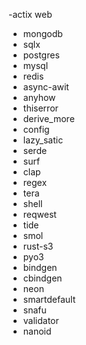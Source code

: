 
-actix web
- mongodb
- sqlx
- postgres
- mysql
- redis
- async-awit
- anyhow
- thiserror
- derive_more
- config
- lazy_satic
- serde
- surf 
- clap
- regex
- tera
- shell
- reqwest
- tide
- smol
- rust-s3
- pyo3
- bindgen
- cbindgen
- neon
- smartdefault
- snafu
- validator
- nanoid
